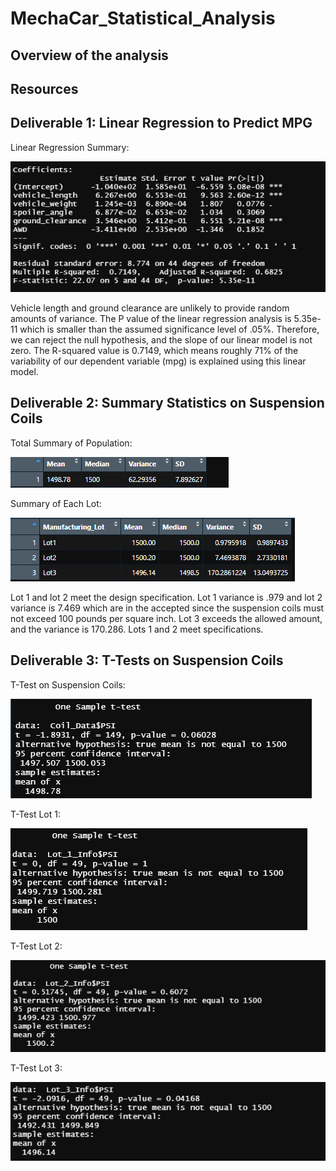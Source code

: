 # MechaCar_Statistical_Analysis

## Overview of the analysis

## Resources

## Deliverable 1:  Linear Regression to Predict MPG
Linear Regression Summary: 

![non-random-var](https://github.com/NickFoley47/MechaCar_Statistical_Analysis/blob/main/Pics/non-random-var.PNG)

Vehicle length and ground clearance are unlikely to provide random amounts of variance. The P value of the linear regression analysis is 5.35e-11 which is smaller than the assumed significance level of .05%. Therefore, we can reject the null hypothesis, and the slope of our linear model is not zero. The R-squared value is 0.7149, which means roughly 71% of the variability of our dependent variable (mpg) is explained using this linear model. 

## Deliverable 2: Summary Statistics on Suspension Coils
Total Summary of Population:

![total-summary]( https://github.com/NickFoley47/MechaCar_Statistical_Analysis/blob/main/Pics/total-summary.PNG)

Summary of Each Lot:

![lot-summary]( https://github.com/NickFoley47/MechaCar_Statistical_Analysis/blob/main/Pics/lot-summary.PNG)

Lot 1 and lot 2 meet the design specification. Lot 1 variance is .979 and lot 2 variance is 7.469 which are in the accepted since the suspension coils must not exceed 100 pounds per square inch. Lot 3 exceeds the allowed amount, and the variance is 170.286. Lots 1 and 2 meet specifications. 

## Deliverable 3: T-Tests on Suspension Coils
T-Test on Suspension Coils:

![ t-test-overall](https://github.com/NickFoley47/MechaCar_Statistical_Analysis/blob/main/Pics/t-test-overall.PNG)

T-Test Lot 1:

![ lot-1-ttest]( https://github.com/NickFoley47/MechaCar_Statistical_Analysis/blob/main/Pics/lot-1-ttest.PNG)

T-Test Lot 2:

![ lot-2-ttest]( https://github.com/NickFoley47/MechaCar_Statistical_Analysis/blob/main/Pics/lot-2-ttest.PNG)

T-Test Lot 3:

![ lot-3-ttest]( https://github.com/NickFoley47/MechaCar_Statistical_Analysis/blob/main/Pics/lot-3-ttest.PNG)
